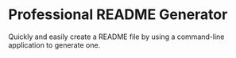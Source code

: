 # Professional README Generator
Quickly and easily create a README file by using a command-line application to generate one.
